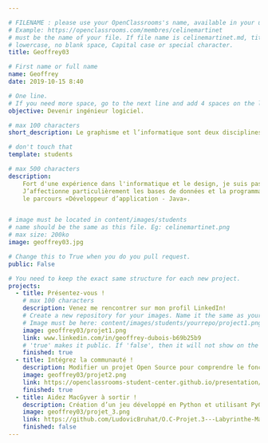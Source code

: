 ```yaml
---

# FILENAME : please use your OpenClassrooms's name, available in your url.
# Example: https://openclassrooms.com/membres/celinemartinet
# must be the name of your file. If file name is celinemartinet.md, title is celinemartinet.
# lowercase, no blank space, Capital case or special character.
title: Geoffrey03

# First name or full name
name: Geoffrey
date: 2019-10-15 8:40

# One line.
# If you need more space, go to the next line and add 4 spaces on the left, as in 'description'.
objective: Devenir ingénieur logiciel.

# max 100 characters
short_description: Le graphisme et l’informatique sont deux disciplines que j’affectionne beaucoup, et j’aimerai pouvoir combiner mes deux passions dans le futur.

# don't touch that
template: students

# max 500 characters
description:
    Fort d'une expérience dans l'informatique et le design, je suis passionné par la conception, la logique et le graphisme.
    J’affectionne particulièrement les bases de données et la programmation orienté objet. C’est pourquoi, je m’inscrit dans
    le parcours «Développeur d’application - Java».


# image must be located in content/images/students
# name should be the same as this file. Eg: celinemartinet.png
# max size: 200ko
image: geoffrey03.jpg

# Change this to True when you do you pull request.
public: False

# You need to keep the exact same structure for each new project.
projects:
  - title: Présentez-vous !
    # max 100 characters
    description: Venez me rencontrer sur mon profil LinkedIn!
    # Create a new repository for your images. Name it the same as your nickname and profile picture.
    # Image must be here: content/images/students/yourrepo/project1.png
    image: geoffrey03/projet1.png
    link: www.linkedin.com/in/geoffrey-dubois-b69b25b9
    # 'true' makes it public. If 'false', then it will not show on the website.
    finished: true
  - title: Intégrez la communauté !
    description: Modifier un projet Open Source pour comprendre le fonctionnement de Git, de Github et des pull requests.
    image: geoffrey03/projet2.png
    link: https://openclassrooms-student-center.github.io/presentation/students/geoffrey03.html
    finished: true
  - title: Aidez MacGyver à sortir !
    description: Création d’un jeu développé en Python et utilisant PyGame.
    image: geoffrey03/projet_3.png
    link: https://github.com/LudovicBruhat/O.C-Projet.3---Labyrinthe-MacGyver
    finished: false
---
```

